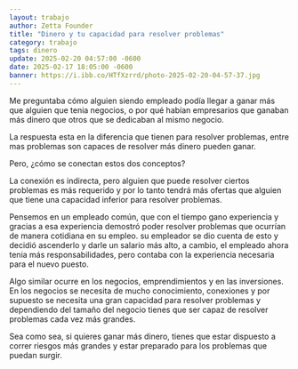 ```yaml
---
layout: trabajo
author: Zetta Founder
title: "Dinero y tu capacidad para resolver problemas"
category: trabajo
tags: dinero
update: 2025-02-20 04:57:00 -0600
date: 2025-02-17 18:05:00 -0600
banner: https://i.ibb.co/HTfXzrrd/photo-2025-02-20-04-57-37.jpg
---
```

Me preguntaba cómo alguien siendo empleado podía llegar a ganar más que alguien que tenia negocios, o por qué habían empresarios que ganaban más dinero que otros que se dedicaban al mismo negocio.

La respuesta esta en la diferencia que tienen para resolver problemas, entre mas problemas son capaces de resolver más dinero pueden ganar.

Pero, ¿cómo se conectan estos dos conceptos?

La conexión es indirecta, pero alguien que puede resolver ciertos problemas es más requerido y por lo tanto tendrá más ofertas que alguien que tiene una capacidad inferior para resolver problemas.

Pensemos en un empleado común, que con el tiempo gano experiencia y gracias a esa experiencia demostró poder resolver problemas que ocurrían de manera cotidiana en su empleo. su empleador se dio cuenta de esto y decidió ascenderlo y darle un salario más alto, a cambio, el empleado ahora tenia más responsabilidades, pero contaba con la experiencia necesaria para el nuevo puesto.

Algo similar ocurre en los negocios, emprendimientos y en las inversiones. En los negocios se necesita de mucho conocimiento, conexiones y por supuesto se necesita una gran capacidad para resolver problemas y dependiendo del tamaño del negocio tienes que ser capaz de resolver problemas cada vez más grandes.

Sea como sea, si quieres ganar más dinero, tienes que estar dispuesto a correr riesgos más grandes y estar preparado para los problemas que puedan surgir.